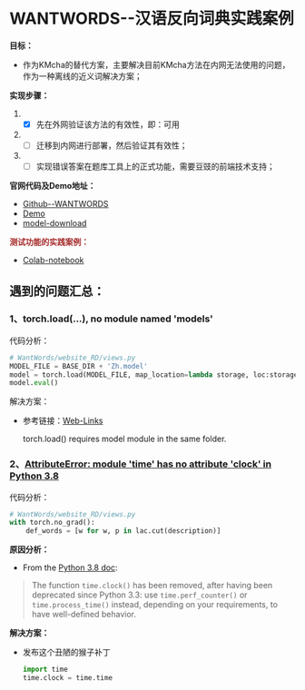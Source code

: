 # WANTWORDS--汉语反向词典实践案例

**目标：**

- 作为KMcha的替代方案，主要解决目前KMcha方法在内网无法使用的问题，作为一种离线的近义词解决方案；

**实现步骤：**

1. - [x] 先在外网验证该方法的有效性，即：可用
2. - [ ] 迁移到内网进行部署，然后验证其有效性；
3. - [ ] 实现错误答案在题库工具上的正式功能，需要豆豉的前端技术支持；

**官网代码及Demo地址：**

- [Github--WANTWORDS](https://github.com/thunlp/WantWords)
- [Demo](https://wantwords.net/)
- [model-download](https://cloud.tsinghua.edu.cn/d/811dcb428ed24480bc60/)

<span style='color:brown'>**测试功能的实践案例：**</span>

- [Colab-notebook](https://colab.research.google.com/drive/1Lqovet7ZaLUop2WnID9vcTddIe7oj9jm?usp=sharing)









## 遇到的问题汇总：

### 1、torch.load(...),   no module  named 'models'

代码分析：

```python
# WantWords/website_RD/views.py
MODEL_FILE = BASE_DIR + 'Zh.model'
model = torch.load(MODEL_FILE, map_location=lambda storage, loc:storage)
model.eval()
```

解决方案：

- 参考链接：[Web-Links](https://github.com/pytorch/pytorch/issues/18325#issuecomment-661759359)

  torch.load()  requires model module in the same folder.



### 2、[AttributeError: module 'time' has no attribute 'clock' in Python 3.8](https://stackoverflow.com/questions/58569361/attributeerror-module-time-has-no-attribute-clock-in-python-3-8)

代码分析：

```python
# WantWords/website_RD/views.py
with torch.no_grad():
    def_words = [w for w, p in lac.cut(description)]
```

**原因分析：**

- From the [Python 3.8 doc](https://docs.python.org/3/whatsnew/3.8.html):

> The function `time.clock()` has been removed, after having been deprecated since Python 3.3: use `time.perf_counter()` or `time.process_time()` instead, depending on your requirements, to have well-defined behavior.

**解决方案：**

- 发布这个丑陋的猴子补丁

  ```python
  import time
  time.clock = time.time
  ```

  

